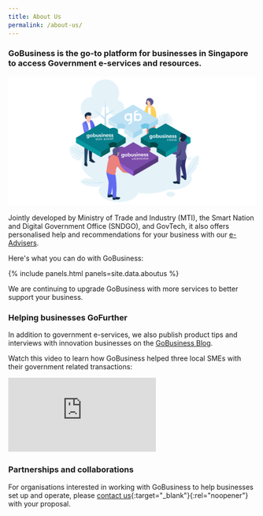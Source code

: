```yaml
---
title: About Us
permalink: /about-us/
---
```


### GoBusiness is the go-to platform for businesses in Singapore to access Government e-services and resources.

![about us image](/images/abtus.png)

Jointly developed by Ministry of Trade and Industry (MTI), the Smart Nation and Digital Government Office (SNDGO), and GovTech, it also offers personalised help and recommendations for your business with our [e-Advisers](/e-services/guides-for-biz/).

Here's what you can do with GoBusiness:

{% include panels.html panels=site.data.aboutus %}

We are continuing to upgrade GoBusiness with more services to better support your business.

### Helping businesses GoFurther

In addition to government e-services, we also publish product tips and interviews with innovation businesses on the [GoBusiness Blog](/gobusiness-blog/).

Watch this video to learn how GoBusiness helped three local SMEs with their government related transactions:

<div class="bp-youtube">
  <iframe src="https://www.youtube.com/embed/wmd7JDBS2cs" frameborder="0" allow="autoplay; encrypted-media" allowfullscreen>  </iframe>
</div>


### Partnerships and collaborations

For organisations interested in working with GoBusiness to help businesses set up and operate, please [contact us](https://go.gov.sg/gobizcollab){:target="_blank"}{:rel="noopener"} with your proposal.


<script src="/jquery/jquery.min.js"></script>
<script src="/jquery/bp-menu-new-tab.js"></script>